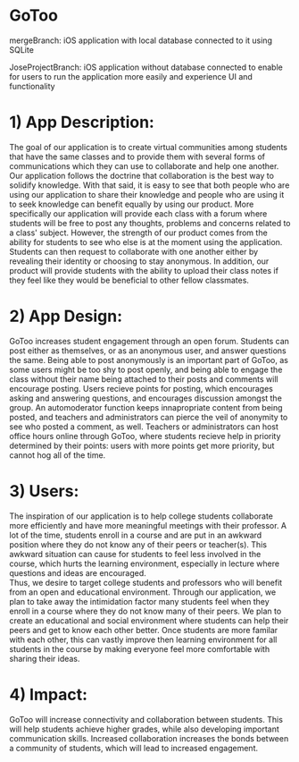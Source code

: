 # GoToo

mergeBranch: iOS application with local database connected to it using SQLite

JoseProjectBranch: iOS application without database connected to enable for users to run the application more easily 
and experience UI and functionality

# 1) App Description: 
The goal of our application is to create virtual communities among students that have the same classes and to provide them with several forms of communications which they can use to collaborate and help one another. Our application follows the doctrine that collaboration is the best way to solidify knowledge. With that said, it is easy to see that both people who are using our application to share their knowledge and people who are using it to seek knowledge can benefit equally by using our product. More specifically our application will provide each class with a forum where students will be free to post any thoughts, problems and concerns related to a class' subject. However, the strength of our product comes from the ability for students to see who else is at the moment using the application. Students can then request to collaborate with one another either by revealing their identity or choosing to stay anonymous. In addition, our product will provide students with the ability to upload their class notes if they feel like they would be beneficial to other fellow classmates.


# 2) App Design:

GoToo increases student engagement through an open forum. Students can post either as themselves, or as an anonymous user, and answer questions the same. Being able to post anonymously is an important part of GoToo, as some users might be too shy to post openly, and being able to engage the class without their name being attached to their posts and comments will encourage posting. Users recieve points for posting, which encourages asking and answering questions, and encourages discussion amongst the group. An automoderator function keeps innapropriate content from being posted, and teachers and administrators can pierce the veil of anonymity to see who posted a comment, as well. Teachers or administrators can host office hours online through GoToo, where students recieve help in priority determined by their points: users with more points get more priority, but cannot hog all of the time.


# 3) Users:
      
The inspiration of our application is to help college students collaborate more efficiently and have more meaningful meetings with their professor.
A lot of the time, students enroll in a course and are put in an awkward position where they do not know any of their peers or teacher(s). 
This awkward situation can cause for students to feel less involved in the course, which hurts the learning environment, especially in lecture where questions and ideas are encouraged.  
Thus, we desire to target college students and professors who will benefit from an open and educational environment. Through our application, we plan to take away the intimidation factor many students feel when they enroll in a course where they do not know many of their peers.
We plan to create an educational and social environment where students can help their peers and get to know each other better.
Once students are more familar with each other, this can vastly improve then learning environment for all students in the course by making everyone feel more comfortable with sharing their ideas.
  


# 4) Impact:

GoToo will increase connectivity and collaboration between students. This will help students achieve higher grades, while also developing important communication skills. Increased collaboration increases the bonds between a community of students, which will lead to increased engagement.
